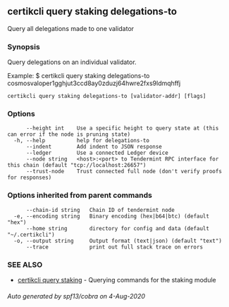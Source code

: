 ## certikcli query staking delegations-to

Query all delegations made to one validator

### Synopsis

Query delegations on an individual validator.

Example:
$ certikcli query staking delegations-to cosmosvaloper1gghjut3ccd8ay0zduzj64hwre2fxs9ldmqhffj

```
certikcli query staking delegations-to [validator-addr] [flags]
```

### Options

```
      --height int    Use a specific height to query state at (this can error if the node is pruning state)
  -h, --help          help for delegations-to
      --indent        Add indent to JSON response
      --ledger        Use a connected Ledger device
      --node string   <host>:<port> to Tendermint RPC interface for this chain (default "tcp://localhost:26657")
      --trust-node    Trust connected full node (don't verify proofs for responses)
```

### Options inherited from parent commands

```
      --chain-id string   Chain ID of tendermint node
  -e, --encoding string   Binary encoding (hex|b64|btc) (default "hex")
      --home string       directory for config and data (default "~/.certikcli")
  -o, --output string     Output format (text|json) (default "text")
      --trace             print out full stack trace on errors
```

### SEE ALSO

* [certikcli query staking](certikcli_query_staking.md)	 - Querying commands for the staking module

###### Auto generated by spf13/cobra on 4-Aug-2020
